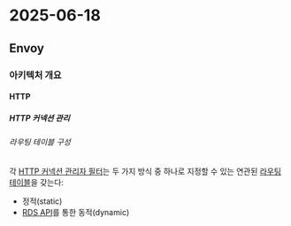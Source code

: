 # 2025-06-18

## Envoy

### 아키텍처 개요

#### HTTP

##### HTTP 커넥션 관리

###### 라우팅 테이블 구성

각 [HTTP 커넥션 관리자 필터][config-http-conn-man]는 두 가지 방식 중 하나로 지정할 수 있는 연관된 [라우팅 테이블][http-routing]을 갖는다:

* 정적(static)
* [RDS API][rds]를 통한 동적(dynamic)





[config-http-conn-man]: https://www.envoyproxy.io/docs/envoy/latest/configuration/http/http_conn_man/http_conn_man#config-http-conn-man
[http-routing]: https://www.envoyproxy.io/docs/envoy/latest/intro/arch_overview/http/http_routing#arch-overview-http-routing
[rds]: https://www.envoyproxy.io/docs/envoy/latest/configuration/http/http_conn_man/rds#config-http-conn-man-rds